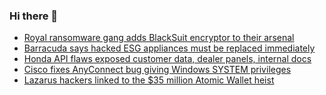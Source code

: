 ### Hi there 👋

<!--START_SECTION:feed-->
* [Royal ransomware gang adds BlackSuit encryptor to their arsenal](https://www.bleepingcomputer.com/news/security/royal-ransomware-gang-adds-blacksuit-encryptor-to-their-arsenal/)
* [Barracuda says hacked ESG appliances must be replaced immediately](https://www.bleepingcomputer.com/news/security/barracuda-says-hacked-esg-appliances-must-be-replaced-immediately/)
* [Honda API flaws exposed customer data, dealer panels, internal docs](https://www.bleepingcomputer.com/news/security/honda-api-flaws-exposed-customer-data-dealer-panels-internal-docs/)
* [Cisco fixes AnyConnect bug giving Windows SYSTEM privileges](https://www.bleepingcomputer.com/news/security/cisco-fixes-anyconnect-bug-giving-windows-system-privileges/)
* [Lazarus hackers linked to the $35 million Atomic Wallet heist](https://www.bleepingcomputer.com/news/security/lazarus-hackers-linked-to-the-35-million-atomic-wallet-heist/)
<!--END_SECTION:feed-->

<!--
**frankenk/frankenk** is a ✨ _special_ ✨ repository because its `README.md` (this file) appears on your GitHub profile.

Here are some ideas to get you started:

- 🔭 I’m currently working on ...
- 🌱 I’m currently learning ...
- 👯 I’m looking to collaborate on ...
- 🤔 I’m looking for help with ...
- 💬 Ask me about ...
- 📫 How to reach me: ...
- 😄 Pronouns: ...
- ⚡ Fun fact: ...
-->



